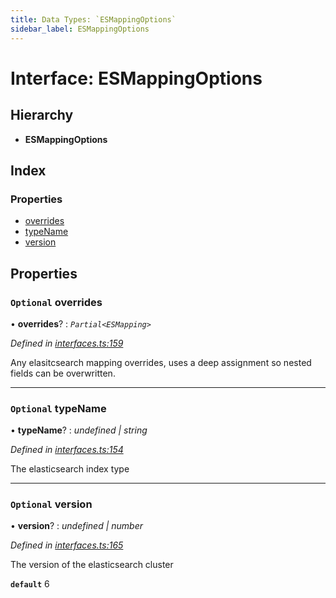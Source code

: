 ```yaml
---
title: Data Types: `ESMappingOptions`
sidebar_label: ESMappingOptions
---
```


# Interface: ESMappingOptions

## Hierarchy

* **ESMappingOptions**

## Index

### Properties

* [overrides](esmappingoptions.md#optional-overrides)
* [typeName](esmappingoptions.md#optional-typename)
* [version](esmappingoptions.md#optional-version)

## Properties

### `Optional` overrides

• **overrides**? : *`Partial<ESMapping>`*

*Defined in [interfaces.ts:159](https://github.com/terascope/teraslice/blob/fd211a8bb/packages/data-types/src/interfaces.ts#L159)*

Any elasitcsearch mapping overrides,
uses a deep assignment so nested fields can be overwritten.

___

### `Optional` typeName

• **typeName**? : *undefined | string*

*Defined in [interfaces.ts:154](https://github.com/terascope/teraslice/blob/fd211a8bb/packages/data-types/src/interfaces.ts#L154)*

The elasticsearch index type

___

### `Optional` version

• **version**? : *undefined | number*

*Defined in [interfaces.ts:165](https://github.com/terascope/teraslice/blob/fd211a8bb/packages/data-types/src/interfaces.ts#L165)*

The version of the elasticsearch cluster

**`default`** 6
